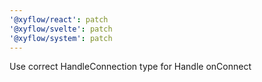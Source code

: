 ```yaml
---
'@xyflow/react': patch
'@xyflow/svelte': patch
'@xyflow/system': patch
---
```


Use correct HandleConnection type for Handle onConnect

